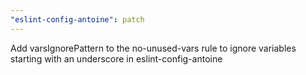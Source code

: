 ```yaml
---
"eslint-config-antoine": patch
---
```


Add varsIgnorePattern to the no-unused-vars rule to ignore variables starting with an underscore in eslint-config-antoine
